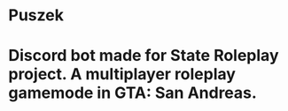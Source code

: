 # Puszek
# Discord bot made for State Roleplay project. A multiplayer roleplay gamemode in GTA: San Andreas.
